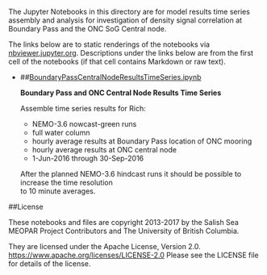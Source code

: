 The Jupyter Notebooks in this directory are for model results time series
assembly and analysis for investigation of density signal correlation at
Boundary Pass and the ONC SoG Central node.

The links below are to static renderings of the notebooks via
[nbviewer.jupyter.org](https://nbviewer.jupyter.org/).
Descriptions under the links below are from the first cell of the notebooks
(if that cell contains Markdown or raw text).

* ##[BoundaryPassCentralNodeResultsTimeSeries.ipynb](https://nbviewer.jupyter.org/urls/bitbucket.org/salishsea/results/raw/tip/BoundaryPassCentralNodeForRich/BoundaryPassCentralNodeResultsTimeSeries.ipynb)  
    
    **Boundary Pass and ONC Central Node Results Time Series**  
      
    Assemble time series results for Rich:  
      
    * NEMO-3.6 nowcast-green runs  
    * full water column  
    * hourly average results at Boundary Pass location of ONC mooring  
    * hourly average results at ONC central node  
    * 1-Jun-2016 through 30-Sep-2016  
      
    After the planned NEMO-3.6 hindcast runs it should be possible to increase the time resolution  
    to 10 minute averages.  


##License

These notebooks and files are copyright 2013-2017
by the Salish Sea MEOPAR Project Contributors
and The University of British Columbia.

They are licensed under the Apache License, Version 2.0.
https://www.apache.org/licenses/LICENSE-2.0
Please see the LICENSE file for details of the license.
